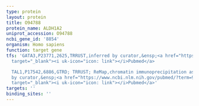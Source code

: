 ```yaml
---
type: protein
layout: protein
title: O94788
protein_name: ALDH1A2
uniprot_accession: O94788
ncbi_gene_id: '8854'
organism: Homo sapiens
function: target gene
tfs: 'GATA3,P23771,2625,TRRUST,inferred by curator,&ensp;<a href="https://www.ncbi.nlm.nih.gov/pubmed/?term=9819382%5Buid%5D"
  target="_blank"><i uk-icon="icon: link"></i>Pubmed</a>

  TAL1,P17542,6886,GTRD; TRRUST; ReMap,chromatin immunoprecipitation assay; inferred
  by curator,&ensp;<a href="https://www.ncbi.nlm.nih.gov/pubmed/?term=9819382%5Buid%5D"
  target="_blank"><i uk-icon="icon: link"></i>Pubmed</a>'
targets: ''
binding_sites: ''
---
```

